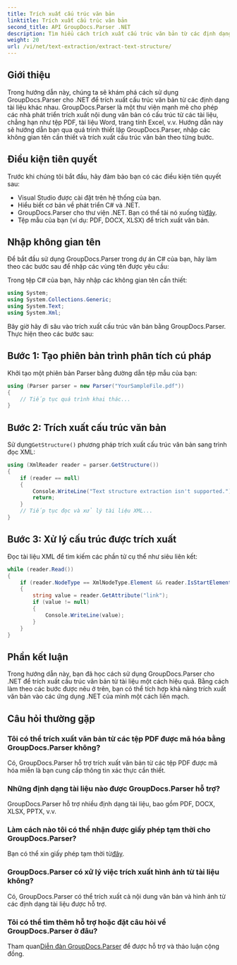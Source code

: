 ```yaml
---
title: Trích xuất cấu trúc văn bản
linktitle: Trích xuất cấu trúc văn bản
second_title: API GroupDocs.Parser .NET
description: Tìm hiểu cách trích xuất cấu trúc văn bản từ các định dạng tài liệu khác nhau bằng GroupDocs.Parser cho .NET. Hướng dẫn từng bước với các ví dụ về mã.
weight: 20
url: /vi/net/text-extraction/extract-text-structure/
---
```

## Giới thiệu
Trong hướng dẫn này, chúng ta sẽ khám phá cách sử dụng GroupDocs.Parser cho .NET để trích xuất cấu trúc văn bản từ các định dạng tài liệu khác nhau. GroupDocs.Parser là một thư viện mạnh mẽ cho phép các nhà phát triển trích xuất nội dung văn bản có cấu trúc từ các tài liệu, chẳng hạn như tệp PDF, tài liệu Word, trang tính Excel, v.v. Hướng dẫn này sẽ hướng dẫn bạn qua quá trình thiết lập GroupDocs.Parser, nhập các không gian tên cần thiết và trích xuất cấu trúc văn bản theo từng bước.
## Điều kiện tiên quyết
Trước khi chúng tôi bắt đầu, hãy đảm bảo bạn có các điều kiện tiên quyết sau:
- Visual Studio được cài đặt trên hệ thống của bạn.
- Hiểu biết cơ bản về phát triển C# và .NET.
-  GroupDocs.Parser cho thư viện .NET. Bạn có thể tải nó xuống từ[đây](https://releases.groupdocs.com/parser/net/).
- Tệp mẫu của bạn (ví dụ: PDF, DOCX, XLSX) để trích xuất văn bản.
## Nhập không gian tên
Để bắt đầu sử dụng GroupDocs.Parser trong dự án C# của bạn, hãy làm theo các bước sau để nhập các vùng tên được yêu cầu:

Trong tệp C# của bạn, hãy nhập các không gian tên cần thiết:
```csharp
using System;
using System.Collections.Generic;
using System.Text;
using System.Xml;
```
Bây giờ hãy đi sâu vào trích xuất cấu trúc văn bản bằng GroupDocs.Parser. Thực hiện theo các bước sau:
## Bước 1: Tạo phiên bản trình phân tích cú pháp
Khởi tạo một phiên bản Parser bằng đường dẫn tệp mẫu của bạn:
```csharp
using (Parser parser = new Parser("YourSampleFile.pdf"))
{
    // Tiếp tục quá trình khai thác...
}
```
## Bước 2: Trích xuất cấu trúc văn bản
 Sử dụng`GetStructure()` phương pháp trích xuất cấu trúc văn bản sang trình đọc XML:
```csharp
using (XmlReader reader = parser.GetStructure())
{
    if (reader == null)
    {
        Console.WriteLine("Text structure extraction isn't supported.");
        return;
    }
    // Tiếp tục đọc và xử lý tài liệu XML...
}
```
## Bước 3: Xử lý cấu trúc được trích xuất
Đọc tài liệu XML để tìm kiếm các phần tử cụ thể như siêu liên kết:
```csharp
while (reader.Read())
{
    if (reader.NodeType == XmlNodeType.Element && reader.IsStartElement() && reader.Name.ToLowerInvariant() == "hyperlink")
    {
        string value = reader.GetAttribute("link");
        if (value != null)
        {
            Console.WriteLine(value);
        }
    }
}
```
## Phần kết luận
Trong hướng dẫn này, bạn đã học cách sử dụng GroupDocs.Parser cho .NET để trích xuất cấu trúc văn bản từ tài liệu một cách hiệu quả. Bằng cách làm theo các bước được nêu ở trên, bạn có thể tích hợp khả năng trích xuất văn bản vào các ứng dụng .NET của mình một cách liền mạch.

## Câu hỏi thường gặp
### Tôi có thể trích xuất văn bản từ các tệp PDF được mã hóa bằng GroupDocs.Parser không?
Có, GroupDocs.Parser hỗ trợ trích xuất văn bản từ các tệp PDF được mã hóa miễn là bạn cung cấp thông tin xác thực cần thiết.
### Những định dạng tài liệu nào được GroupDocs.Parser hỗ trợ?
GroupDocs.Parser hỗ trợ nhiều định dạng tài liệu, bao gồm PDF, DOCX, XLSX, PPTX, v.v.
### Làm cách nào tôi có thể nhận được giấy phép tạm thời cho GroupDocs.Parser?
 Bạn có thể xin giấy phép tạm thời từ[đây](https://purchase.groupdocs.com/temporary-license/).
### GroupDocs.Parser có xử lý việc trích xuất hình ảnh từ tài liệu không?
Có, GroupDocs.Parser có thể trích xuất cả nội dung văn bản và hình ảnh từ các định dạng tài liệu được hỗ trợ.
### Tôi có thể tìm thêm hỗ trợ hoặc đặt câu hỏi về GroupDocs.Parser ở đâu?
 Tham quan[Diễn đàn GroupDocs.Parser](https://forum.groupdocs.com/c/parser/17) để được hỗ trợ và thảo luận cộng đồng.